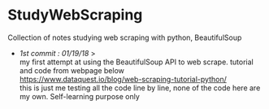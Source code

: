 # StudyWebScraping
Collection of notes studying web scraping with python, BeautifulSoup


- <i>1st commit : 01/19/18 </i>></br>
my first attempt at using the BeautifulSoup API to web scrape.  tutorial and code from webpage below</br>
https://www.dataquest.io/blog/web-scraping-tutorial-python/</br>
this is just me testing all the code line by line, none of the code here are my own. Self-learning purpose only</br>
